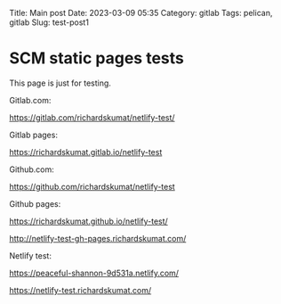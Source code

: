 Title: Main post
Date: 2023-03-09 05:35
Category: gitlab
Tags: pelican, gitlab
Slug: test-post1

# SCM static pages tests

This page is just for testing.

Gitlab.com:

<https://gitlab.com/richardskumat/netlify-test/>

Gitlab pages:

<https://richardskumat.gitlab.io/netlify-test>

Github.com:

<https://github.com/richardskumat/netlify-test>

Github pages:

<https://richardskumat.github.io/netlify-test/>

<http://netlify-test-gh-pages.richardskumat.com/>

Netlify test:

<https://peaceful-shannon-9d531a.netlify.com/>

<https://netlify-test.richardskumat.com/>
